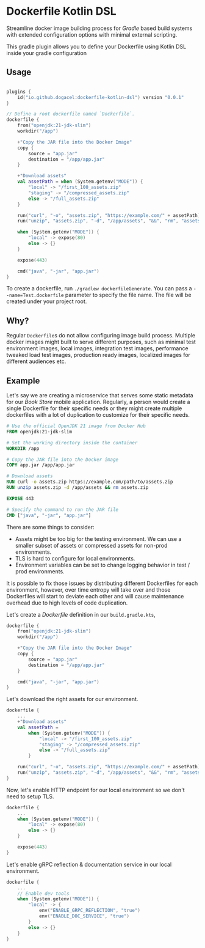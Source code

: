 # Dockerfile Kotlin DSL

Streamline docker image building process for _Gradle_ based build systems with extended configuration options with
minimal external scripting.

This gradle plugin allows you to define your Dockerfile using Kotlin DSL inside your gradle configuration

## Usage

```kotlin

plugins {
    id("io.github.dogacel:dockerfile-kotlin-dsl") version "0.0.1"
}

// Define a root dockerfile named `Dockerfile`.
dockerfile {
    from("openjdk:21-jdk-slim")
    workdir("/app")

    +"Copy the JAR file into the Docker Image"
    copy {
        source = "app.jar"
        destination = "/app/app.jar"
    }

    +"Download assets"
    val assetPath = when (System.getenv("MODE")) {
        "local" -> "/first_100_assets.zip"
        "staging" -> "/compressed_assets.zip"
        else -> "/full_assets.zip"
    }

    run("curl", "-o", "assets.zip", "https://example.com/" + assetPath)
    run("unzip", "assets.zip", "-d", "/app/assets", "&&", "rm", "assets.zip")

    when (System.getenv("MODE")) {
        "local" -> expose(80)
        else -> {}
    }

    expose(443)

    cmd("java", "-jar", "app.jar")
}
```

To create a dockerfile, run `./gradlew dockerfileGenerate`. You can pass a `--name=Test.dockerfile` parameter to specify
the file name. The file will be created under your project root.

## Why?

Regular `Dockerfile`s do not allow configuring image build process. Multiple docker images might built to serve
different purposes, such as minimal test environment images, local images, integration test images, performance tweaked
load test images, production ready images, localized images for different audiences etc.

## Example

Let's say we are creating a microservice that serves some static metadata for our _Book Store_ mobile application.
Regularly, a person would create a single Dockerfile for their specific needs or they might create multiple dockerfiles
with a lot of duplication to customize for their specific needs.

```dockerfile
# Use the official OpenJDK 21 image from Docker Hub
FROM openjdk:21-jdk-slim

# Set the working directory inside the container
WORKDIR /app

# Copy the JAR file into the Docker image
COPY app.jar /app/app.jar

# Download assets
RUN curl -o assets.zip https://example.com/path/to/assets.zip
RUN unzip assets.zip -d /app/assets && rm assets.zip

EXPOSE 443

# Specify the command to run the JAR file
CMD ["java", "-jar", "app.jar"]
```

There are some things to consider:

- Assets might be too big for the testing environment. We can use a smaller subset of assets or compressed assets for
  non-prod environments.
- TLS is hard to configure for local environments.
- Environment variables can be set to change logging behavior in test / prod environments.

It is possible to fix those issues by distributing different Dockerfiles for each environment, however, over time
entropy will take over and those Dockerfiles will start to deviate each other and will cause maintenance overhead due to
high levels of code duplication.

Let's create a _Dockerfile_ definition in our `build.gradle.kts`,

```kotlin
dockerfile {
    from("openjdk:21-jdk-slim")
    workdir("/app")

    +"Copy the JAR file into the Docker Image"
    copy {
        source = "app.jar"
        destination = "/app/app.jar"
    }

    cmd("java", "-jar", "app.jar")
}
```

Let's download the right assets for our environment.

```kotlin
dockerfile {
    ...
    +"Download assets"
    val assetPath =
        when (System.getenv("MODE")) {
            "local" -> "/first_100_assets.zip"
            "staging" -> "/compressed_assets.zip"
            else -> "/full_assets.zip"
        }

    run("curl", "-o", "assets.zip", "https://example.com/" + assetPath)
    run("unzip", "assets.zip", "-d", "/app/assets", "&&", "rm", "assets.zip")
}
```

Now, let's enable HTTP endpoint for our local environment so we don't need to setup TLS.

```kotlin
dockerfile {
    ...
    when (System.getenv("MODE")) {
        "local" -> expose(80)
        else -> {}
    }

    expose(443)
}
```

Let's enable gRPC reflection & documentation service in our local environment.

```kotlin
dockerfile {
    ...
    // Enable dev tools
    when (System.getenv("MODE")) {
        "local" -> {
            env("ENABLE_GRPC_REFLECTION", "true")
            env("ENABLE_DOC_SERVICE", "true")
        }
        else -> {}
    }
}
```
